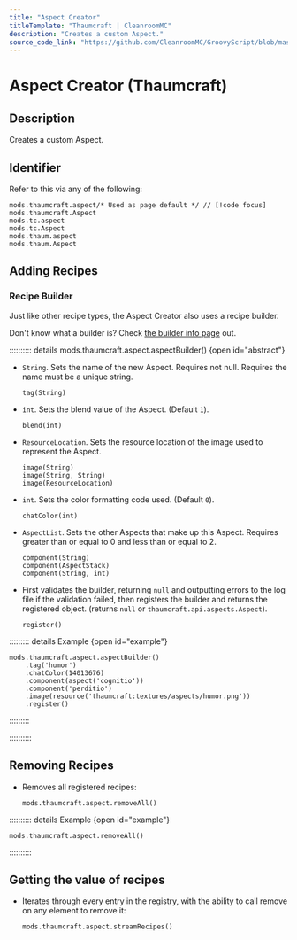 ```yaml
---
title: "Aspect Creator"
titleTemplate: "Thaumcraft | CleanroomMC"
description: "Creates a custom Aspect."
source_code_link: "https://github.com/CleanroomMC/GroovyScript/blob/master/src/main/java/com/cleanroommc/groovyscript/compat/mods/thaumcraft/aspect/Aspect.java"
---
```


# Aspect Creator (Thaumcraft)

## Description

Creates a custom Aspect.

## Identifier

Refer to this via any of the following:

```groovy:no-line-numbers {1}
mods.thaumcraft.aspect/* Used as page default */ // [!code focus]
mods.thaumcraft.Aspect
mods.tc.aspect
mods.tc.Aspect
mods.thaum.aspect
mods.thaum.Aspect
```


## Adding Recipes

### Recipe Builder

Just like other recipe types, the Aspect Creator also uses a recipe builder.

Don't know what a builder is? Check [the builder info page](../../groovy/builder.md) out.

:::::::::: details mods.thaumcraft.aspect.aspectBuilder() {open id="abstract"}
- `String`. Sets the name of the new Aspect. Requires not null. Requires the name must be a unique string.

    ```groovy:no-line-numbers
    tag(String)
    ```

- `int`. Sets the blend value of the Aspect. (Default `1`).

    ```groovy:no-line-numbers
    blend(int)
    ```

- `ResourceLocation`. Sets the resource location of the image used to represent the Aspect.

    ```groovy:no-line-numbers
    image(String)
    image(String, String)
    image(ResourceLocation)
    ```

- `int`. Sets the color formatting code used. (Default `0`).

    ```groovy:no-line-numbers
    chatColor(int)
    ```

- `AspectList`. Sets the other Aspects that make up this Aspect. Requires greater than or equal to 0 and less than or equal to 2.

    ```groovy:no-line-numbers
    component(String)
    component(AspectStack)
    component(String, int)
    ```

- First validates the builder, returning `null` and outputting errors to the log file if the validation failed, then registers the builder and returns the registered object. (returns `null` or `thaumcraft.api.aspects.Aspect`).

    ```groovy:no-line-numbers
    register()
    ```

::::::::: details Example {open id="example"}
```groovy:no-line-numbers
mods.thaumcraft.aspect.aspectBuilder()
    .tag('humor')
    .chatColor(14013676)
    .component(aspect('cognitio'))
    .component('perditio')
    .image(resource('thaumcraft:textures/aspects/humor.png'))
    .register()
```

:::::::::

::::::::::

## Removing Recipes

- Removes all registered recipes:

    ```groovy:no-line-numbers
    mods.thaumcraft.aspect.removeAll()
    ```

:::::::::: details Example {open id="example"}
```groovy:no-line-numbers
mods.thaumcraft.aspect.removeAll()
```

::::::::::

## Getting the value of recipes

- Iterates through every entry in the registry, with the ability to call remove on any element to remove it:

    ```groovy:no-line-numbers
    mods.thaumcraft.aspect.streamRecipes()
    ```

